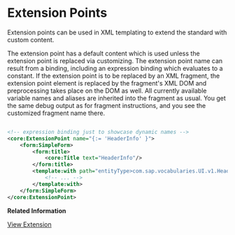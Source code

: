 <!-- loiob15e6afc5ae74227a661dc6ff104bf80 -->

# Extension Points

Extension points can be used in XML templating to extend the standard with custom content.

The extension point has a default content which is used unless the extension point is replaced via customizing. The extension point name can result from a binding, including an expression binding which evaluates to a constant. If the extension point is to be replaced by an XML fragment, the extension point element is replaced by the fragment's XML DOM and preprocessing takes place on the DOM as well. All currently available variable names and aliases are inherited into the fragment as usual. You get the same debug output as for fragment instructions, and you see the customized fragment name there.

```xml

<!-- expression binding just to showcase dynamic names -->
<core:ExtensionPoint name="{:= 'HeaderInfo' }">
    <form:SimpleForm>
        <form:title>
            <core:Title text="HeaderInfo"/>
        </form:title>
        <template:with path="entityType>com.sap.vocabularies.UI.v1.HeaderInfo">
            <!-- ... -->
        </template:with>
    </form:SimpleForm>
</core:ExtensionPoint>

```

**Related Information**  


[View Extension](../08_Extending_SAPUI5_Applications/view-extension-403c050.md "SAPUI5 uses extension points for extending standard views with custom content. The assignment of a custom view to an extension point is done in component customizing.")

